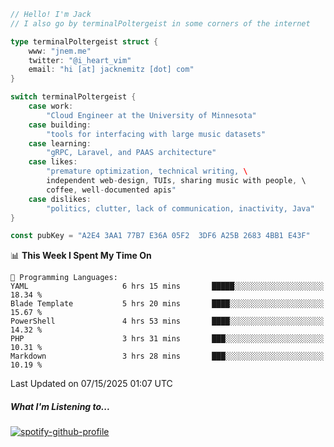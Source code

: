 ```go
// Hello! I'm Jack
// I also go by terminalPoltergeist in some corners of the internet

type terminalPoltergeist struct {
    www: "jnem.me"
    twitter: "@i_heart_vim"
    email: "hi [at] jacknemitz [dot] com"
}

switch terminalPoltergeist {
    case work:
        "Cloud Engineer at the University of Minnesota"
    case building:
        "tools for interfacing with large music datasets"
    case learning:
        "gRPC, Laravel, and PAAS architecture"
    case likes:
        "premature optimization, technical writing, \
        independent web-design, TUIs, sharing music with people, \
        coffee, well-documented apis"
    case dislikes:
        "politics, clutter, lack of communication, inactivity, Java"
}

const pubKey = "A2E4 3AA1 77B7 E36A 05F2  3DF6 A25B 2683 4BB1 E43F"
```

<!--START_SECTION:waka-->
📊 **This Week I Spent My Time On** 

```text
💬 Programming Languages: 
YAML                     6 hrs 15 mins       █████░░░░░░░░░░░░░░░░░░░░   18.34 % 
Blade Template           5 hrs 20 mins       ████░░░░░░░░░░░░░░░░░░░░░   15.67 % 
PowerShell               4 hrs 53 mins       ████░░░░░░░░░░░░░░░░░░░░░   14.32 % 
PHP                      3 hrs 31 mins       ███░░░░░░░░░░░░░░░░░░░░░░   10.31 % 
Markdown                 3 hrs 28 mins       ███░░░░░░░░░░░░░░░░░░░░░░   10.19 % 
```


 Last Updated on 07/15/2025 01:07 UTC
<!--END_SECTION:waka-->

##### What I'm Listening to...

[![spotify-github-profile](https://jnem.me/listening-item?maxAge=2592000)](https://jnem.me/listening)
